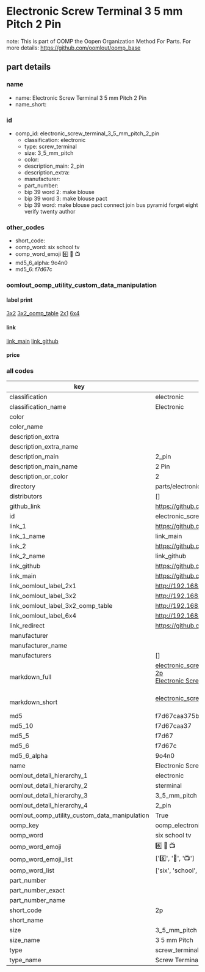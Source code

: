 # Electronic Screw Terminal 3 5 mm Pitch 2 Pin  

note: This is part of OOMP the Oopen Organization Method For Parts. For more details: https://github.com/oomlout/oomp_base

##  part details
  







### name
* name: Electronic Screw Terminal 3 5 mm Pitch 2 Pin
* name_short: 
### id
* oomp_id: electronic_screw_terminal_3_5_mm_pitch_2_pin
  * classification: electronic
  * type: screw_terminal
  * size: 3_5_mm_pitch
  * color: 
  * description_main: 2_pin
  * description_extra: 
  * manufacturer: 
  * part_number: 
  * bip 39 word 2: make blouse
  * bip 39 word 3: make blouse pact
  * bip 39 word: make blouse pact connect join bus pyramid forget eight verify twenty author

### other_codes
* short_code: 
* oomp_word: six school tv
* oomp_word_emoji :six: :school: :tv:
* md5_6_alpha: 9o4n0
* md5_6: f7d67c






### oomlout_oomp_utility_custom_data_manipulation
#### label print
[3x2](http://192.168.1.245:1112/?label=oomp%209o4n0)
[3x2_oomp_table](http://192.168.1.108:1112/?label=oomp%209o4n0)
[2x1](http://192.168.1.242:1112/?label=oomp%209o4n0)
[6x4](http://192.168.1.55:1112/?label=oomp%209o4n0)    

#### link

[link_main](https://github.com/oomlout/oomlout_oomp_version_1_messy/tree/main/parts/electronic_screw_terminal_3_5_mm_pitch_2_pin) [link_github](https://github.com/oomlout/oomlout_oomp_version_1_messy/tree/main/parts/electronic_screw_terminal_3_5_mm_pitch_2_pin)                             

#### price







### all codes 
| key | value |  
| --- | --- |  
| classification | electronic |  
| classification_name | Electronic |  
| color |  |  
| color_name |  |  
| description_extra |  |  
| description_extra_name |  |  
| description_main | 2_pin |  
| description_main_name | 2 Pin |  
| description_or_color | 2 |  
| directory | parts/electronic_screw_terminal_3_5_mm_pitch_2_pin |  
| distributors | [] |  
| github_link | https://github.com/oomlout/oomlout_oomp_part_src/tree/main/parts/electronic_screw_terminal_3_5_mm_pitch_2_pin |  
| id | electronic_screw_terminal_3_5_mm_pitch_2_pin |  
| link_1 | https://github.com/oomlout/oomlout_oomp_version_1_messy/tree/main/parts/electronic_screw_terminal_3_5_mm_pitch_2_pin |  
| link_1_name | link_main |  
| link_2 | https://github.com/oomlout/oomlout_oomp_version_1_messy/tree/main/parts/electronic_screw_terminal_3_5_mm_pitch_2_pin |  
| link_2_name | link_github |  
| link_github | https://github.com/oomlout/oomlout_oomp_version_1_messy/tree/main/parts/electronic_screw_terminal_3_5_mm_pitch_2_pin |  
| link_main | https://github.com/oomlout/oomlout_oomp_version_1_messy/tree/main/parts/electronic_screw_terminal_3_5_mm_pitch_2_pin |  
| link_oomlout_label_2x1 | http://192.168.1.242:1112/?label=oomp%209o4n0 |  
| link_oomlout_label_3x2 | http://192.168.1.245:1112/?label=oomp%209o4n0 |  
| link_oomlout_label_3x2_oomp_table | http://192.168.1.108:1112/?label=oomp%209o4n0 |  
| link_oomlout_label_6x4 | http://192.168.1.55:1112/?label=oomp%209o4n0 |  
| link_redirect | https://github.com/oomlout/oomlout_oomp_version_1_messy/tree/main/parts/electronic_screw_terminal_3_5_mm_pitch_2_pin |  
| manufacturer |  |  
| manufacturer_name |  |  
| manufacturers | [] |  
| markdown_full | [electronic_screw_terminal_3_5_mm_pitch_2_pin](none)<br>[2p](none)<br>[Electronic Screw Terminal 3 5 Mm Pitch 2 Pin](none)<br><br> |  
| markdown_short | [electronic_screw_terminal_3_5_mm_pitch_2_pin](none)<br><br> |  
| md5 | f7d67caa375b55e07bbc12f33d460c34 |  
| md5_10 | f7d67caa37 |  
| md5_5 | f7d67 |  
| md5_6 | f7d67c |  
| md5_6_alpha | 9o4n0 |  
| name | Electronic Screw Terminal 3 5 mm Pitch 2 Pin |  
| oomlout_detail_hierarchy_1 | electronic |  
| oomlout_detail_hierarchy_2 | sterminal |  
| oomlout_detail_hierarchy_3 | 3_5_mm_pitch |  
| oomlout_detail_hierarchy_4 | 2_pin |  
| oomlout_oomp_utility_custom_data_manipulation | True |  
| oomp_key | oomp_electronic_screw_terminal_3_5_mm_pitch_2_pin |  
| oomp_word | six school tv |  
| oomp_word_emoji | :six: :school: :tv: |  
| oomp_word_emoji_list | [':six:', ':school:', ':tv:'] |  
| oomp_word_list | ['six', 'school', 'tv'] |  
| part_number |  |  
| part_number_exact |  |  
| part_number_name |  |  
| short_code | 2p |  
| short_name |  |  
| size | 3_5_mm_pitch |  
| size_name | 3 5 mm Pitch |  
| type | screw_terminal |  
| type_name | Screw Terminal |  
